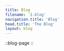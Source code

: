 ```yaml
---
title: Blog
filename: '2.blog'
navigation.title: 'Blog'
head.title: 'The Blog'
layout: blog
---
```

::blog-page
::